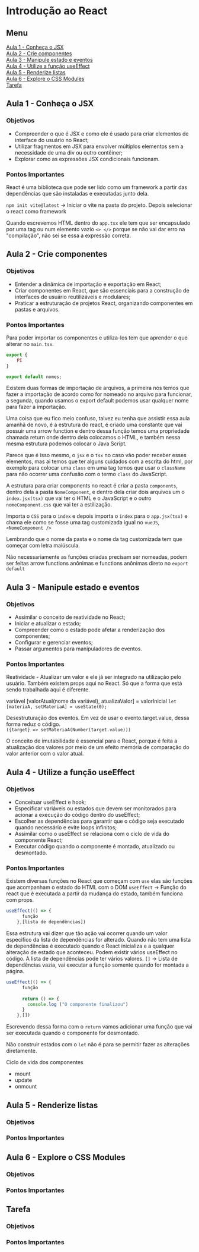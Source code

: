 # Introdução ao React

## Menu
[Aula 1 - Conheça o JSX](#aula-1---conheça-o-jsx)  
[Aula 2 - Crie componentes](#aula-2---crie-componentes)  
[Aula 3 - Manipule estado e eventos](#aula-3---manipule-estado-e-eventos)  
[Aula 4 - Utilize a função useEffect](#aula-4---utilize-a-função-useeffect)  
[Aula 5 - Renderize listas](#aula-5---renderize-listas)  
[Aula 6 - Explore o CSS Modules](#aula-6---explore-o-css-modules)  
[Tarefa](#tarefa)  

## Aula 1 - Conheça o JSX

### Objetivos
* Compreender o que é JSX e como ele é usado para criar elementos de interface do usuário no React;
* Utilizar fragmentos em JSX para envolver múltiplos elementos sem a necessidade de uma div ou outro contêiner;
* Explorar como as expressões JSX condicionais funcionam.

### Pontos Importantes
React é uma biblioteca que pode ser lido como um framework a partir das dependências que são instaladas e executadas junto dela.

`npm init vite@latest` -> Iniciar o vite na pasta do projeto.
Depois selecionar o react como framework

Quando escrevemos HTML dentro do `app.tsx` ele tem que ser encapsulado por uma tag ou num elemento vazio `<> </>` porque se não vai dar erro na "compilação", não sei se essa a expressão correta. 


## Aula 2 - Crie componentes

### Objetivos
* Entender a dinâmica de importação e exportação em React;
* Criar componentes em React, que são essenciais para a construção de interfaces de usuário reutilizáveis e modulares;
* Praticar a estruturação de projetos React, organizando componentes em pastas e arquivos.

### Pontos Importantes
Para poder importar os componentes e utiliza-los tem que aprender o que alterar no `main.tsx`.


```ts
export {
    PI
}

export default nomes;
```
Existem duas formas de importação de arquivos, a primeira nós temos que fazer a importação de acordo como for nomeado no arquivo para funcionar, a segunda, quando usamos o export default podemos usar qualquer nome para fazer a importação.

Uma coisa que eu fico meio confuso, talvez eu tenha que assistir essa aula amanhã de novo, é a estrutura do react, é criado uma constante que vai possuir uma arrow function e dentro dessa função temos uma propriedade chamada return onde dentro dela colocamos o HTML, e também nessa mesma estrutura podemos colocar o Java Script.

Parece que é isso mesmo, o `jsx` e o `tsx` no caso vão poder receber esses elementos, mas ai temos que ter alguns cuidados com a escrita do html, por exemplo para colocar uma `class` em uma tag temos que usar o `className` para não ocorrer uma confusão com o termo `class` do JavaScript.

A estrutura para criar components no react é criar a pasta `components`, dentro dela a pasta `NomeComponent`, e dentro dela criar dois arquivos um o `index.jsx(tsx)` que vai ter o HTML e o JavaScript e o outro `nomeComponent.css` que vai ter a estilização.

Importa o `CSS` para o `index` e depois importa o `index` para o `app.jsx(tsx)` e chama ele como se fosse uma tag customizada igual no `vueJS`, `<NomeComponent />`

Lembrando que o nome da pasta e o nome da tag customizada tem que começar com letra maiúscula.

Não necessariamente as funções criadas precisam ser nomeadas, podem ser feitas arrow functions anônimas e functions anônimas direto no `export default` 

## Aula 3 - Manipule estado e eventos
### Objetivos
* Assimilar o conceito de reatividade no React;
* Iniciar e atualizar o estado;
* Compreender como o estado pode afetar a renderização dos componentes;
* Configurar e gerenciar eventos;
* Passar argumentos para manipuladores de eventos.

### Pontos Importantes
Reatividade - Atualizar um valor e ele já ser integrado na utilização pelo usuário.
Também existem props aqui no React. Só que a forma que está sendo trabalhada aqui é diferente.

variável [valorAtual(nome da variável), atualizaValor] = valorInicial
`let [materiaA, setMateriaA] = useState(0);`

Desestruturação dos eventos. Em vez de usar o evento.target.value, dessa forma reduz o código.  
`({target} => setMateriaA(Number(target.value)))`

O conceito de imutabilidade é essencial para o React, porque é feita a atualização dos valores por meio de um efeito memória de comparação do valor anterior com o valor atual.

## Aula 4 - Utilize a função useEffect
### Objetivos
* Conceituar useEffect e hook;
* Especificar variáveis ou estados que devem ser monitorados para acionar a execução do código dentro do useEffect;
* Escolher as dependências para garantir que o código seja executado quando necessário e evite loops infinitos;
* Assimilar como o useEffect se relaciona com o ciclo de vida do componente React;
* Executar código quando o componente é montado, atualizado ou desmontado.

### Pontos Importantes
Existem diversas funções no React que começam com `use` elas são funções que acompanham o estado do HTML com o DOM
`useEffect` -> Função do react que é executada a partir da mudança do estado, também funciona com props.

```ts
useEffect(() => {
      função  
    },[lista de dependências])
```
Essa estrutura vai dizer que tão ação vai ocorrer quando um valor especifico da lista de dependências for alterado. Quando não tem uma lista de dependências é executado quando o React inicializa e a qualquer alteração de estado que aconteceu.
Podem existir vários useEffect no código. A lista de dependências pode ter vários valores.
`[]` -> Lista de dependências vazia, vai executar a função somente quando for montada a página.

```ts
useEffect(() => {
      função
      
      return () => {
        console.log ("O componente finalizou")
      }
    },[])
```
Escrevendo dessa forma com o `return` vamos adicionar uma função que vai ser executada quando o componente for desmontado.

Não construir estados com o `let` não é para se permitir fazer as alterações diretamente.

Ciclo de vida dos componentes
* mount
* update
* onmount

## Aula 5 - Renderize listas
### Objetivos

### Pontos Importantes

## Aula 6 - Explore o CSS Modules
### Objetivos

### Pontos Importantes

## Tarefa
### Objetivos

### Pontos Importantes
